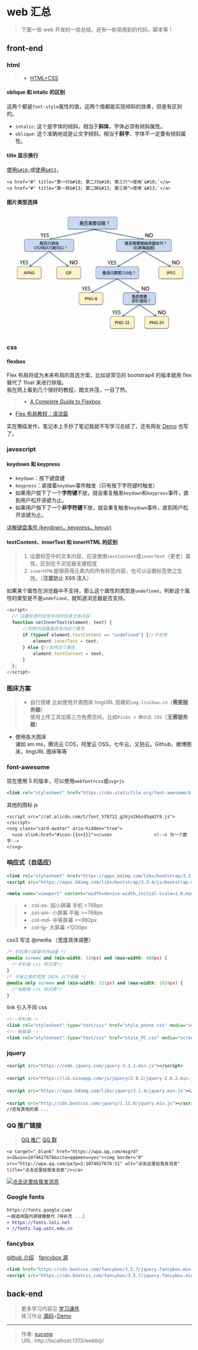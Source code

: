 # web 汇总


> 下面一些 web 开发的一些总结，还有一些常用到的代码，脚本等！

<!--more-->

## front-end

### html

> - [HTML+CSS](https://lruihao.cn/posts/ms-html-css.html)

#### oblique 和 intalic 的区别

这两个都是`font-style`属性的值，这两个值都能实现倾斜的效果，但是有区别的。

- `intalic`: 这个是字体的倾斜，相当于**斜体**，字体必须有倾斜属性。
- `oblique`: 这个准确地说是让文字倾斜。相当于**斜字**，字体不一定要有倾斜属性。

#### title 显示换行

<a href="#" title="第一行&#10; 第二行&#10; 第三行">使用`&#10;`</a>或<a href="#" title="第一排&#13; 第二排&#13; 第三排">使用`&#13;`</a>

```
<a href="#" title="第一行&#10; 第二行&#10; 第三行">使用`&#10;`</a>
<a href="#" title="第一排&#13; 第二排&#13; 第三排">使用`&#13;`</a>
```

#### 图片类型选择

![图片类型选择](images/imgType.jpg '图片类型选择')

### css

#### flexbox

Flex 布局将成为未来布局的首选方案，比如说常见的 bootstrap4 的版本就用 flex 替代了 float 来进行排版。  
我在网上看到几个很好的教程，图文并茂，一目了然。

> - [A Complete Guide to Flexbox](https://css-tricks.com/snippets/css/a-guide-to-flexbox/)

- [Flex 布局教程：语法篇](http://www.ruanyifeng.com/blog/2015/07/flex-grammar.html)

实在懒癌发作，笔记本上手抄了笔记我就不写学习总结了，还有网友 [Demo](http://static.vgee.cn/static/index.html) 也写了。

### javascript

#### keydown 和 keypress

- `keydown`：按下键盘键
- `keypress`：紧接着`keydown`事件触发（只有按下字符键时触发）
- 如果用户按下了一个**字符键**不放，就会重复触发`keydown`和`keypress`事件，直到用户松开该键为止。
- 如果用户按下了一个**非字符键**不放，就会重复触发`keydown`事件，直到用户松开该键为止。

[详解键盘事件 (keydown，keypress，keyup)](https://www.jianshu.com/p/8f839f558319)

#### textContent、innerText 和 innerHTML 的区别

> 1. 设置标签中的文本内容，应该使用`textContent`或`innerText`（更老）属性，区别在于浏览器支援程度
> 2. `innerHTML`能够获得元素内的所有标签内容，也可以设置标签使之生效。（**注意防止 XSS 注入**）

如果某个属性在浏览器中不支持，那么这个属性的类型是`undefined`，判断这个属性的类型是不是`undefined`，就知道浏览器是否支持。

```js 兼容代码 设置任意的标签中间的任意文本内容
<script>
  // 设置任意的标签中间的任意文本内容
  function setInnerText(element, text) {
      //判断浏览器是否支持这个属性
      if (typeof element.textContent == "undefined") {//不支持
          element.innerText = text;
      } else {//支持这个属性
          element.textContent = text;
      }
  };
</script>
```

### 图床方案

> - 自行搭建
>   比如使用开源图床 ImgURL 搭建的`img.lruihao.cn`（**需要服务器**）  
>   使用上传工具加第三方免费空间，比如`PicGo + 腾讯云 COS`（**无需服务器**）

- 使用各大图床  
  诸如 sm.ms，腾讯云 COS，阿里云 OSS，七牛云，又拍云，Github，微博图床，ImgURL 图床等等

### font-awesome

现在使用 5 的版本，可以使用`webfont+css`或`svg+js`

```xml font-awesome
<link rel="stylesheet" href="https://cdn.staticfile.org/font-awesome/4.7.0/css/font-awesome.css">
```

其他的图标 js

```
<script src="//at.alicdn.com/t/font_578712_g26jo2kbzd5qm2t9.js"></script>
<svg class="card-avatar" aria-hidden="true">
  <use xlink:href="#icon-{{n+1}}"></use>                <!--n 为一个数字-->
</svg>
```

### 响应式（自适应）

```xml bootstrap
<link rel="stylesheet" href="https://apps.bdimg.com/libs/bootstrap/3.3.4/css/bootstrap.min.css">
<script src="https://apps.bdimg.com/libs/bootstrap/3.3.4/js/bootstrap.min.js">
```

```xml
<meta name="viewport" content="width=device-width,initial-scale=1.0,maximum-scale=1.0,minimum-scale=1.0,user-scalable=0">
```

> - .col-xs- 超小屏幕 手机 <768px
> - .col-sm- 小屏幕 平板 >=768px
> - .col-md- 中等屏幕 >=992px
> - .col-lg- 大屏幕 >1200px

css3 写法 @media （宽度具体调整）

```css css3 写法@media （宽度具体调整）
/* 手机等小屏幕手持设备 */
@media screen and (min-width: 320px) and (max-width: 480px) {
  /*手机端 css 样式表*/
}
/* 平板之类的宽度 1024 以下设备 */
@media only screen and (min-width: 321px) and (max-width: 1024px) {
  /*电脑端 css 样式表*/
}
```

link 引入不同 css

```xml link 引入不同 css
<!--手机端-->
<link rel="stylesheet" type="text/css" href="style_phone.css" media="screen and (max-width: 960px)"/>
<!--电脑端-->
<link rel="stylesheet" type="text/css" href="style_PC.css" media="screen and (min-width: 960px)"/>
```

### jquery

```xml jquery
<script src="https://code.jquery.com/jquery-3.3.1.min.js"></script>

<script src="https://lib.sinaapp.com/js/jquery/2.0.2/jquery-2.0.2.min.js"></script>

<script src="https://apps.bdimg.com/libs/jquery/2.1.4/jquery.min.js"></script>

<script src="http://cdn.bootcss.com/jquery/1.11.0/jquery.min.js"></script>
//还有其他的源 ...
```

### QQ 推广链接

> [QQ 推广](https://shang.qq.com/v3/widget.html) [QQ 群](https://qun.qq.com/join.html)

```
<a target="_blank" href="https://wpa.qq.com/msgrd?v=3&uin=1074627678&site=qq&menu=yes"><img border="0" src="http://wpa.qq.com/pa?p=2:1074627678:51" alt="点击这里给我发消息" title="点击这里给我发消息"/></a>
```

<a target="_blank" href="https://wpa.qq.com/msgrd?v=3&uin=1074627678&site=qq&menu=yes"><img border="0" src="https://wpa.qq.com/pa?p=2:1074627678:51" alt="点击这里给我发消息" title="点击这里给我发消息"/></a>

### Google fonts

```diff
https://fonts.google.com/
一般选用国内源镜像替代（待补充 ...）
+ https://fonts.loli.net
+ //fonts.lug.ustc.edu.cn
```

### fancybox

[github 介绍](https://github.com/fancyapps/fancybox)&emsp;[fancybox 源](https://www.bootcdn.cn/fancybox/)

```xml fancybox 源
<link href="https://cdn.bootcss.com/fancybox/3.5.7/jquery.fancybox.min.css" rel="stylesheet">
<script src="https://cdn.bootcss.com/fancybox/3.5.7/jquery.fancybox.min.js"></script>
```

## back-end

> 更多学习内容见 [学习课件](https://github.com/Lruihao/web-dev-data)  
> 练习作业 [源码](https://github.com/Lruihao/hw)+[Demo](http://hw.lruihao.cn/)


---

> 作者: [xucong](https://shiqustudio.github.io/)  
> URL: http://localhost:1313/webbiji/  

